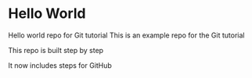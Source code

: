 # Hello World
Hello world repo for Git tutorial
This is an example repo for the Git tutorial

This repo is built step by step

It now includes steps for GitHub

